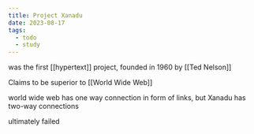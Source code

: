 ```yaml
---
title: Project Xanadu
date: 2023-08-17
tags:
  - todo
  - study
---
```


was the first [[hypertext]] project, founded in 1960 by [[Ted Nelson]]

Claims to be superior to [[World Wide Web]]

world wide web has one way connection in form of links, but Xanadu has two-way connections

ultimately failed  